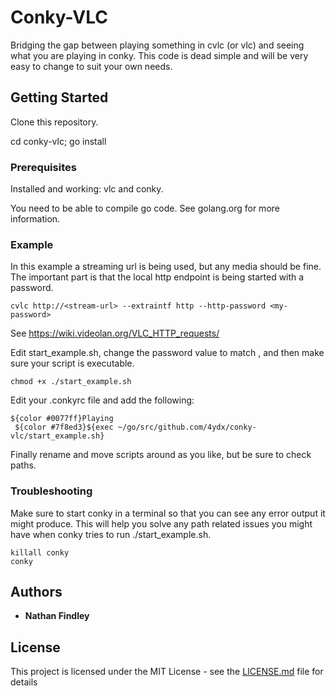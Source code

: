 # Conky-VLC

Bridging the gap between playing something in cvlc (or vlc) and seeing what you are playing in conky.
This code is dead simple and will be very easy to change to suit your own needs.

## Getting Started

Clone this repository.

cd conky-vlc;
go install

### Prerequisites

Installed and working: vlc and conky.

You need to be able to compile go code.  See golang.org for more information.

### Example

In this example a streaming url is being used, but any media should be fine.
The important part is that the local http endpoint is being started with a password.

```
cvlc http://<stream-url> --extraintf http --http-password <my-password>
```
See https://wiki.videolan.org/VLC_HTTP_requests/

Edit start_example.sh, change the password value to match <my-password>, and then make sure your script is executable.

```
chmod +x ./start_example.sh
```

Edit your .conkyrc file and add the following:

```
${color #0077ff}Playing
 ${color #7f8ed3}${exec ~/go/src/github.com/4ydx/conky-vlc/start_example.sh}     
```

Finally rename and move scripts around as you like, but be sure to check paths.

### Troubleshooting

Make sure to start conky in a terminal so that you can see any error output it might produce.
This will help you solve any path related issues you might have when conky tries to run ./start_example.sh.

```
killall conky
conky
```

## Authors

* **Nathan Findley**

## License

This project is licensed under the MIT License - see the [LICENSE.md](LICENSE.md) file for details
